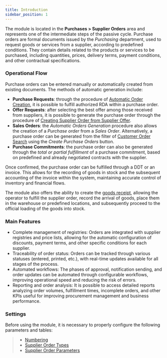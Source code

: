 ```yaml
---
title: Introduction
sidebar_position: 1
---
```


The module is located in the **Purchases > Supplier Orders** area and represents one of the intermediate steps of the passive cycle. Purchase orders are formal documents issued by the *Purchasing* department, used to request goods or services from a supplier, according to predefined conditions. They contain details related to the products or services to be purchased, including quantities, prices, delivery terms, payment conditions, and other contractual specifications.   

### **Operational Flow**

Purchase orders can be entered manually or automatically created from existing documents. The methods of automatic generation include:    

- **Purchase Requests**: through the procedure of [Automatic Order Creation](/docs/purchase/purchase-orders/procedures/create-purchase-orders-from-purchase-requests), it is possible to fulfill authorized RDA within a purchase order.    
- **Offer Requests**: after selecting the best offer among those received from suppliers, it is possible to generate the purchase order through the procedure of [Creating Supplier Order from Supplier Offer](/docs/purchase/offer-request/procedures/order-creation).   
- **Sales Orders**: the *Automatic Orders Generation* procedure also allows the creation of a *Purchase order* from a *Sales Order*. Alternatively, a purchase order can be generated from the filter of [Customer Order Search](/docs/sales/sales-orders/create-new-sales-orders/search-sales-orders) using the *Create Purchase Orders* button.    
- **Purchase Commitments**: the purchase order can also be generated through the *total or partial fulfillment* of a purchase commitment, based on predefined and already negotiated contracts with the supplier.

Once confirmed, the purchase order can be fulfilled through a DDT or an invoice. This allows for the recording of goods in stock and the subsequent accounting of the invoice within the system, maintaining accurate control of inventory and financial flows.

The module also offers the ability to create the [goods receipt](/docs/purchase/goods-reception/receipt-goods-form-settings-and-structure), allowing the operator to fulfill the supplier order, record the arrival of goods, place them in the warehouse or predefined locations, and subsequently proceed to the official loading of the goods into stock.

### **Main Features**

- Complete management of registries: Orders are integrated with supplier registries and price lists, allowing for the automatic configuration of discounts, payment terms, and other specific conditions for each supplier. 
- Traceability of order status: Orders can be tracked through various statuses (entered, printed, etc.), with real-time updates available for all stages of the process.
- Automated workflows: The phases of approval, notification sending, and order updates can be automated through configurable workflows, improving operational speed and reducing the risk of errors.
- Reporting and order analysis: It is possible to access detailed reports analyzing order volumes, fulfillment times, incomplete orders, and other KPIs useful for improving procurement management and business performance.

### **Settings**

Before using the module, it is necessary to properly configure the following parameters and tables: 
> - [Numbering](/docs/configurations/tables/fluentis-numerations)    
> - [Supplier Order Types](/docs/configurations/tables/purchase/purchase-orders-type) 
> - [Supplier Order Parameters](/docs/configurations/parameters/purchase/purchase-orders-parameters)